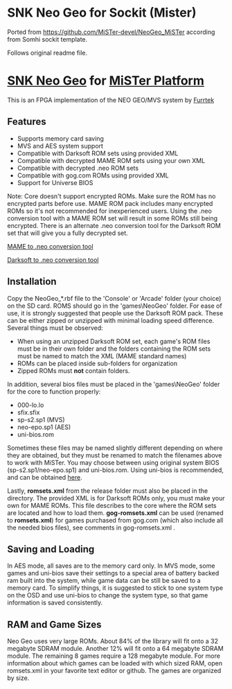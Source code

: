 # SNK Neo Geo for Sockit (Mister)

Ported from https://github.com/MiSTer-devel/NeoGeo_MiSTer  according from Somhi sockit template.

Follows original readme file.

# [SNK Neo Geo](https://en.wikipedia.org/wiki/Neo_Geo_(system)) for [MiSTer Platform](https://github.com/MiSTer-devel/Main_MiSTer/wiki) 

This is an FPGA implementation of the NEO GEO/MVS system by [Furrtek](https://www.patreon.com/furrtek/posts)

## Features
* Supports memory card saving
* MVS and AES system support
* Compatible with Darksoft ROM sets using provided XML
* Compatible with decrypted MAME ROM sets using your own XML
* Compatible with decrypted .neo ROM sets
* Compatible with gog.com ROMs using provided XML
* Support for Universe BIOS

Note: Core doesn't support encrypted ROMs. Make sure the ROM has no encrypted parts before use. MAME ROM pack includes many encrypted ROMs so it's not recommended for inexperienced users. Using the .neo conversion tool with a MAME ROM set will result in some ROMs still being encrypted. There is an alternate .neo conversion tool for the Darksoft ROM set that will give you a fully decrypted set.

[MAME to .neo conversion tool](https://github.com/city41/neosdconv)

[Darksoft to .neo conversion tool](https://gitlab.com/loic.petit/darksoft-to-neosd/)

## Installation
Copy the NeoGeo_\*.rbf file to the 'Console' or 'Arcade' folder (your choice) on the SD card. ROMS should go in the 'games\NeoGeo' folder. For ease of use, it is strongly suggested that people use the Darksoft ROM pack. These can be either zipped or unzipped with minimal loading speed difference. Several things must be observed:
* When using an unzipped Darksoft ROM set, each game's ROM files must be in their own folder and the folders containing the ROM sets must be named to match the XML (MAME standard names)
* ROMs can be placed inside sub-folders for organization
* Zipped ROMs must **not** contain folders.

In addition, several bios files must be placed in the 'games\NeoGeo' folder for the core to function properly:
* 000-lo.lo
* sfix.sfix
* sp-s2.sp1 (MVS)
* neo-epo.sp1 (AES)
* uni-bios.rom

Sometimes these files may be named slightly different depending on where they are obtained, but they must be renamed to match the filenames above to work with MiSTer. You may choose between using original system BIOS (sp-s2.sp1/neo-epo.sp1) and uni-bios.rom. Using uni-bios is recommended, and can be obtained [here](http://unibios.free.fr/).

Lastly, **romsets.xml** from the release folder must also be placed in the directory. The provided XML is for Darksoft ROMs only, you must make your own for MAME ROMs. This file describes to the core where the ROM sets are located and how to load them. **gog-romsets.xml** can be used (renamed to **romsets.xml**) for games purchased from gog.com (which also include all the needed bios files), see comments in gog-romsets.xml .

## Saving and Loading
In AES mode, all saves are to the memory card only. In MVS mode, some games and uni-bios save their settings to a special area of battery backed ram built into the system, while game data can be still be saved to a memory card. To simplify things, it is suggested to stick to one system type on the OSD and use uni-bios to change the system type, so that game information is saved consistently.

## RAM and Game Sizes
Neo Geo uses very large ROMs. About 84% of the library will fit onto a 32 megabyte SDRAM module. Another 12% will fit onto a 64 megabyte SDRAM module. The remaining 8 games require a 128 megabyte module. For more information about which games can be loaded with which sized RAM, open romsets.xml in your favorite text editor or github. The games are organized by size.
